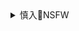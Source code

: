 <details><summary>慎入🔞NSFW</summary>

Not Safe For Work
![](https://upload.wikimedia.org/wikipedia/commons/thumb/d/d3/Biohazard_Symbol_Specification.png/210px-Biohazard_Symbol_Specification.png)

<details><summary><b>风险自理Use At Your Own Risk🈲</summary>

### 成涛漫画 cartoon & comic
@taocomi

撸一串儿
`EVB3DXKWkAAtlP3 (2048×1457)`<br>
![](https://pbs.twimg.com/media/EVB3DXKWkAAtlP3?format=jpg&name=orig)

Ud3k93Bk.jpg (400×400)
![](https://pbs.twimg.com/profile_images/1024889680389701632/Ud3k93Bk.jpg)

ET2ISzHUwAEVQE4 (2552×3300)
![](https://pbs.twimg.com/media/ET2ISzHUwAEVQE4?format=jpg&name=orig)

`20年3月23`
常有人来我推下说我画的比变态辣椒好；又去辣椒那里说他画的比我好。
有些是你的个人品味，也有些是故意挑拨离间。我和辣椒是多年老友，观点总体相似但也有些不同。我很敬佩他，努力向他学习。
他是自由亚洲的职业漫画家，我是闲云野鹤乱画好玩。
萝卜青菜哪个更好吃？
ETxIM0pUwAEEm0M (3300×2539)
![](https://pbs.twimg.com/media/ETxIM0pUwAEEm0M?format=jpg&name=orig)
`20年3月11`
ES02tMgUcAAZHmt (3305×2550)
![](https://pbs.twimg.com/media/ES02tMgUcAAZHmt?format=jpg&name=orig)
ESzvsTnUEAAhchi (3296×2552)
![](https://pbs.twimg.com/media/ESzvsTnUEAAhchi?format=jpg&name=orig)
ESzWpajUUAA2NSJ (2048×1583)
![](https://pbs.twimg.com/media/ESzWpajUUAA2NSJ?format=jpg&name=orig)
ESzTjhCUcAE9ZU2 (2550×3304)
![](https://pbs.twimg.com/media/ESzTjhCUcAE9ZU2?format=jpg&name=orig)
ESwsam7U8AAm1aH (2048×1581)
![](https://pbs.twimg.com/media/ESwsam7U8AAm1aH?format=jpg&name=orig)
ESwsam-UcAE0m1y (2048×1575)
![](https://pbs.twimg.com/media/ESwsam-UcAE0m1y?format=jpg&name=orig)
ESuh4meVAAAzHAn (3316×2550)
![](https://pbs.twimg.com/media/ESuh4meVAAAzHAn?format=jpg&name=orig)
ESuBgCOU0AEtI-g (3298×2545)
![](https://pbs.twimg.com/media/ESuBgCOU0AEtI-g?format=jpg&name=orig)
ESt7dD4U4AE_Pi4 (3304×2550)
![](https://pbs.twimg.com/media/ESt7dD4U4AE_Pi4?format=jpg&name=orig)
ESq3WDOU4AARGgJ (1500×1500)
![](https://pbs.twimg.com/media/ESq3WDOU4AARGgJ?format=jpg&name=orig)
ESqH7wxVAAAEm4H (3311×2550)
![](https://pbs.twimg.com/media/ESqH7wxVAAAEm4H?format=jpg&name=orig)
ESqH7wxUYAEc4gN (1500×1500)
![](https://pbs.twimg.com/media/ESqH7wxUYAEc4gN?format=jpg&name=orig)
ESoL5C_U0AEIaSF (828×1792)
![](https://pbs.twimg.com/media/ESoL5C_U0AEIaSF?format=jpg&name=orig)

推上常有人问：你画这些有啥用呢？
正如当年在国内时，g保也是这么问过我：你画这些有啥用？掀不起啥风浪，啥也改变不了，瞎折腾干嘛？
我回答：同意。确实没用，那你们为啥约我谈话？就让我瞎折腾呗，我乐意。
g保无语。
ESnqKBGUUAAa0iy (2547×3278)
![](https://pbs.twimg.com/media/ESnqKBGUUAAa0iy?format=jpg&name=orig)
ESld45zUwAE8Upx (2670×3496)
![](https://pbs.twimg.com/media/ESld45zUwAE8Upx?format=jpg&name=orig)
`高筑墙，拆哪`
ESlKrZSUEAAZVgE (3270×2505)
![](https://pbs.twimg.com/media/ESlKrZSUEAAZVgE?format=jpg&name=orig)
ESj_UWlVAAATMcI (1500×1500)
![](https://pbs.twimg.com/media/ESj_UWlVAAATMcI?format=jpg&name=orig)
ESi1ICGUwAEp_8G (3067×1898)
![](https://pbs.twimg.com/media/ESi1ICGUwAEp_8G?format=jpg&name=orig)
`感恩`掉坑不忘挖坑人
ESis50xUwAAbI_d (3299×2550)
![](https://pbs.twimg.com/media/ESis50xUwAAbI_d?format=jpg&name=orig)
审查来了，姿势不对
ESf_PpQUMAIrPjH (1500×1500)
![](https://pbs.twimg.com/media/ESf_PpQUMAIrPjH?format=jpg&name=orig)
`倒车请注意`
ESfUiSAU8AURpxB (2666×1875)
![](https://pbs.twimg.com/media/ESfUiSAU8AURpxB?format=jpg&name=orig)
三月不返岗，拖垮XXd；六月不干活，迎来新zg。
ESfQwuWUEAAB3iM (3588×2683)
![](https://pbs.twimg.com/media/ESfQwuWUEAAB3iM?format=jpg&name=orig)
ESeKS2MUwAAS2S4 (3304×2533)
![](https://pbs.twimg.com/media/ESeKS2MUwAAS2S4?format=jpg&name=orig)
古今z外不听话的画家诗人音乐家作家，都是最让dw紧张的。
话语q一旦失去l断，mb会随之而来
ESeFDmBUwAMujFd (2559×3309)
![](https://pbs.twimg.com/media/ESeFDmBUwAMujFd?format=jpg&name=orig)
涛曾是网络动画知名导演；曾是电视广播节目主持人；曾是83万粉丝微博大V；曾是深圳技师学院在编的动画教师；曾是《甜心格格》《梦幻西游》动画游戏的配音员；曾是深圳闪客涛涛动画公司的总经理…
为啥最后成了画像的？
因为被封杀、被骚扰、被停课…失去一切收入来源，肖像漫画成了唯一可行的养家方式
ESbVOf7UEAI_49p (1500×1500)
![](https://pbs.twimg.com/media/ESbVOf7UEAI_49p?format=jpg&name=orig)
ESbFFMaU8AA1-Cp (2666×2666)
![](https://pbs.twimg.com/media/ESbFFMaU8AA1-Cp?format=jpg&name=orig)
ESbFFMRVAAAv43I (1000×1000)
![](https://pbs.twimg.com/media/ESbFFMRVAAAv43I?format=jpg&name=orig)
ESZComqU8AEGdaR (1500×2812)
![](https://pbs.twimg.com/media/ESZComqU8AEGdaR?format=jpg&name=orig)
ESWeUAvU0AEik9a (3310×2549)
![](https://pbs.twimg.com/media/ESWeUAvU0AEik9a?format=jpg&name=orig)
EST3B4NUEAINZSV (2537×3287)
![](https://pbs.twimg.com/media/EST3B4NUEAINZSV?format=jpg&name=orig)
有说我画画小学生水平的，有说我hj卖g贼的，有说我没天分不适合画讽刺漫画的，还有骂我娘的。
我都OK，不拉黑还给你点赞呢，你的鼓励和鞭策是我创作的动力！
我完全尊重你批评甚至辱骂我的权力！
ESTzvmCU4AA_BXW (3273×2491)
![](https://pbs.twimg.com/media/ESTzvmCU4AA_BXW?format=jpg&name=orig)
ESTfdSGUEAAsn_a (1500×1500)
![](https://pbs.twimg.com/media/ESTfdSGUEAAsn_a?format=jpg&name=orig)
---
`20年3月4`
---
1520653094 (1542×514)
![](https://pbs.twimg.com/profile_banners/355992126/1520653094)
ESP1g24U4AEeN8s (1500×1500)
![](https://pbs.twimg.com/media/ESP1g24U4AEeN8s?format=jpg&name=orig)

关于文化自信：有文化的人往往不太自信，越没文化越自信！
ESJlbRoUEAAllf6 (3294×2533)
![](https://pbs.twimg.com/media/ESJlbRoUEAAllf6?format=jpg&name=orig)

ESHGrAUUUAAtgEA (3320×2557)
![](https://pbs.twimg.com/media/ESHGrAUUUAAtgEA?format=jpg&name=orig)
ESGz4sTVAAEYtAU (2564×3288)
![](https://pbs.twimg.com/media/ESGz4sTVAAEYtAU?format=jpg&name=orig)
ESGsTmZUEAARm_6 (2666×2666)
![](https://pbs.twimg.com/media/ESGsTmZUEAARm_6?format=jpg&name=orig)

漫画家的“弹药库
ESFRKlJU8AYrvFo (1536×2048)
![](https://pbs.twimg.com/media/ESFRKlJU8AYrvFo?format=jpg&name=orig)

ESE5MapVUAEkvhM (3318×2557)
![](https://pbs.twimg.com/media/ESE5MapVUAEkvhM?format=jpg&name=orig)

得让ld出钱，带着bx捐钱。ld捐了，bx才跟着捐。钱到手后，ld的钱如数奉还，bx的钱，三七分账。
ESDnhjsUcAAOZx_ (3308×2550)
![](https://pbs.twimg.com/media/ESDnhjsUcAAOZx_?format=jpg&name=orig)

ESCGAhyUEAEsPQ2 (3372×2552)
![](https://pbs.twimg.com/media/ESCGAhyUEAEsPQ2?format=jpg&name=orig)
ER_1O_CU4AEWU0v (3627×3621)
![](https://pbs.twimg.com/media/ER_1O_CU4AEWU0v?format=jpg&name=orig)
ER_1O_AUcAAXeo8 (1080×1440)
![](https://pbs.twimg.com/media/ER_1O_AUcAAXeo8?format=jpg&name=orig)
ER_Tq8pUEAAmZIN (2048×1581)
![](https://pbs.twimg.com/media/ER_Tq8pUEAAmZIN?format=jpg&name=orig)
ER-geVnUEAAEprr (3309×2545)
![](https://pbs.twimg.com/media/ER-geVnUEAAEprr?format=jpg&name=orig)
ER-geVmU4AAfVpn (1080×1440)
![](https://pbs.twimg.com/media/ER-geVmU4AAfVpn?format=jpg&name=orig)
ER8JZoyUUAA-Qz9 (1500×703)
![](https://pbs.twimg.com/media/ER8JZoyUUAA-Qz9?format=jpg&name=orig)
ER78ChnUcAAg6xo (1500×703)
![](https://pbs.twimg.com/media/ER78ChnUcAAg6xo?format=jpg&name=orig)
ER5w2gfVAAAvMLZ (3428×2428)
![](https://pbs.twimg.com/media/ER5w2gfVAAAvMLZ?format=jpg&name=orig)
ER5sQ4mUEAAgJN2 (3312×2557)
![](https://pbs.twimg.com/media/ER5sQ4mUEAAgJN2?format=jpg&name=orig)
ER5i-`_`iU8AEHHgU (3301×2538)
![](https://pbs.twimg.com/media/ER5i-_iU8AEHHgU?format=jpg&name=orig)
ER5blY6WkAMGNIf (1500×1500)
![](https://pbs.twimg.com/media/ER5blY6WkAMGNIf?format=jpg&name=orig)
ER1-GdsUUAAeX4x (1500×1500)
![](https://pbs.twimg.com/media/ER1-GdsUUAAeX4x?format=jpg&name=orig)
`20年2月29`
</details>
</details>
